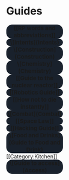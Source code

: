 # Guides
<div style="color:#19212c1`;background:#19212c;text-align:center;font-weight:bold;border-radius:16px;font-size:15px;border:{{{color|black}}} solid 2px;width:30%;">
[[RP words and abbreviations]]

</div><div style="color:#19212c1`;background:#19212c;text-align:center;font-weight:bold;border-radius:16px;font-size:15px;border:{{{color|black}}} solid 2px;width:30%;">
\[Intents](Intents)

</div><div style="color:#19212c1`;background:#19212c;text-align:center;font-weight:bold;border-radius:16px;font-size:15px;border:{{{color|black}}} solid 2px;width:30%;">
\[Construction](Construction)

</div><div style="color:#19212c1`;background:#19212c;text-align:center;font-weight:bold;border-radius:16px;font-size:15px;border:{{{color|black}}} solid 2px;width:30%;">
\[Chemistry](Chemistry)

</div><div style="color:#19212c1`;background:#19212c;text-align:center;font-weight:bold;border-radius:16px;font-size:15px;border:{{{color|black}}} solid 2px;width:30%;">
[[Guide to the nuclear reactor]]

</div><div style="color:#19212c1`;background:#19212c;text-align:center;font-weight:bold;border-radius:16px;font-size:15px;border:{{{color|black}}} solid 2px;width:30%;">
[[Robotics Guide]]

</div><div style="color:#19212c1`;background:#19212c;text-align:center;font-weight:bold;border-radius:16px;font-size:15px;border:{{{color|black}}} solid 2px;width:30%;">
[[How not to die instantly]]

</div><div style="color:#19212c1`;background:#19212c;text-align:center;font-weight:bold;border-radius:16px;font-size:15px;border:{{{color|black}}} solid 2px;width:30%;">
\[Combat](Combat)

</div><div style="color:#19212c1`;background:#19212c;text-align:center;font-weight:bold;border-radius:16px;font-size:15px;border:{{{color|black}}} solid 2px;width:30%;">
[[Space Law]]

</div><div style="color:#19212c1`;background:#19212c;text-align:center;font-weight:bold;border-radius:16px;font-size:15px;border:{{{color|black}}} solid 2px;width:30%;">
[[Hacking Guide]]

</div><div style="color:#19212c1`;background:#19212c;text-align:center;font-weight:bold;border-radius:16px;font-size:15px;border:{{{color|black}}} solid 2px;width:30%;">
\[Food and Drinks](Guide to Food and Drink)

</div>
[[Category:Kitchen]]
<div style="color:#19212c1`;background:#19212c;text-align:center;font-weight:bold;border-radius:16px;font-size:15px;border:{{{color|black}}} solid 2px;width:30%;">
\[Guide to access](Access)
